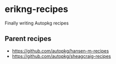 # erikng-recipes
Finally writing Autopkg recipes

## Parent recipes

* https://github.com/autopkg/hansen-m-recipes
* https://github.com/autopkg/sheagcraig-recipes
